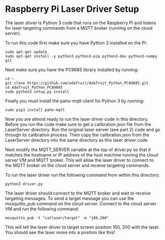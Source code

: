 # Raspberry Pi Laser Driver Setup

The laser driver is Python 3 code that runs on the Raspberry Pi and listens for
laser targeting commands from a MQTT broker (running on the cloud server).

To run this code first make sure you have Python 3 installed on the Pi:

    sudo apt-get update
    sudo apt-get install -y python3 python3-pip python3-dev python3-numpy git

Next make sure you have the PC9685 library installed by running:

    cd ~
    git clone https://github.com/adafruit/Adafruit_Python_PCA9685.git
    cd Adafruit_Python_PCA9685
    sudo python3 setup.py install

Finally you must install the paho-mqtt client for Python 3 by running:

    sudo pip3 install paho-mqtt

Now you are almost ready to run the laser driver code in this directory.  Before
you run the code make sure to get a calibration.json file from the LaserServer
directory.  Run the original laser server (see part 2) code and go through its
calibration process.  Then copy the calibration.json from the LaserServer directory
into the same directory as this laser driver code.

Next modify the MQTT_SERVER variable at the top of driver.py so that it matches
the hostname or IP address of the host machine running the cloud server VM and
MQTT broker.  This will allow the laser driver to connect to the MQTT broker on
the cloud server and receive targeting commands.

To run the laser driver run the following command from within this directory:

    python3 driver.py

The laser driver should connect to the MQTT broker and wait to receive targeting
messages.  To send a target message you can use the mosquitto_pub command on the
cloud server.  Connect to the cloud server VM and run the following command:

    mosquitto_pub -t "catlaser/target" -m "100,200"

This will tell the laser driver to target screen position 100, 200 with the laser.
You should see the laser move into a position like this!
